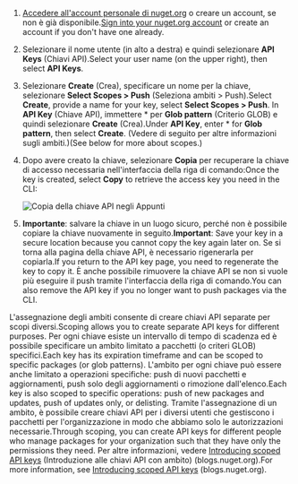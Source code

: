1. <span data-ttu-id="7adf9-101">[Accedere all'account personale di nuget.org](https://www.nuget.org/users/account/LogOn?returnUrl=%2F) o creare un account, se non è già disponibile.</span><span class="sxs-lookup"><span data-stu-id="7adf9-101">[Sign into your nuget.org account](https://www.nuget.org/users/account/LogOn?returnUrl=%2F) or create an account if you don't have one already.</span></span>

1. <span data-ttu-id="7adf9-102">Selezionare il nome utente (in alto a destra) e quindi selezionare **API Keys** (Chiavi API).</span><span class="sxs-lookup"><span data-stu-id="7adf9-102">Select your user name (on the upper right), then select **API Keys**.</span></span>

1. <span data-ttu-id="7adf9-103">Selezionare **Create** (Crea), specificare un nome per la chiave, selezionare **Select Scopes > Push** (Seleziona ambiti > Push).</span><span class="sxs-lookup"><span data-stu-id="7adf9-103">Select **Create**, provide a name for your key, select **Select Scopes > Push**.</span></span> <span data-ttu-id="7adf9-104">In **API Key** (Chiave API), immettere \* per **Glob pattern** (Criterio GLOB) e quindi selezionare **Create** (Crea).</span><span class="sxs-lookup"><span data-stu-id="7adf9-104">Under **API Key**, enter \* for **Glob pattern**, then select **Create**.</span></span> <span data-ttu-id="7adf9-105">(Vedere di seguito per altre informazioni sugli ambiti.)</span><span class="sxs-lookup"><span data-stu-id="7adf9-105">(See below for more about scopes.)</span></span>

1. <span data-ttu-id="7adf9-106">Dopo avere creato la chiave, selezionare **Copia** per recuperare la chiave di accesso necessaria nell'interfaccia della riga di comando:</span><span class="sxs-lookup"><span data-stu-id="7adf9-106">Once the key is created, select **Copy** to retrieve the access key you need in the CLI:</span></span>

    ![Copia della chiave API negli Appunti](../media/QS_Create-02-APIKey.png)

1. <span data-ttu-id="7adf9-108">**Importante**: salvare la chiave in un luogo sicuro, perché non è possibile copiare la chiave nuovamente in seguito.</span><span class="sxs-lookup"><span data-stu-id="7adf9-108">**Important**: Save your key in a secure location because you cannot copy the key again later on.</span></span> <span data-ttu-id="7adf9-109">Se si torna alla pagina della chiave API, è necessario rigenerarla per copiarla.</span><span class="sxs-lookup"><span data-stu-id="7adf9-109">If you return to the API key page, you need to regenerate the key to copy it.</span></span> <span data-ttu-id="7adf9-110">È anche possibile rimuovere la chiave API se non si vuole più eseguire il push tramite l'interfaccia della riga di comando.</span><span class="sxs-lookup"><span data-stu-id="7adf9-110">You can also remove the API key if you no longer want to push packages via the CLI.</span></span>

<span data-ttu-id="7adf9-111">L'assegnazione degli ambiti consente di creare chiavi API separate per scopi diversi.</span><span class="sxs-lookup"><span data-stu-id="7adf9-111">Scoping allows you to create separate API keys for different purposes.</span></span> <span data-ttu-id="7adf9-112">Per ogni chiave esiste un intervallo di tempo di scadenza ed è possibile specificare un ambito limitato a pacchetti (o criteri GLOB) specifici.</span><span class="sxs-lookup"><span data-stu-id="7adf9-112">Each key has its expiration timeframe and can be scoped to specific packages (or glob patterns).</span></span> <span data-ttu-id="7adf9-113">L'ambito per ogni chiave può essere anche limitato a operazioni specifiche: push di nuovi pacchetti e aggiornamenti, push solo degli aggiornamenti o rimozione dall'elenco.</span><span class="sxs-lookup"><span data-stu-id="7adf9-113">Each key is also scoped to specific operations: push of new packages and updates, push of updates only, or delisting.</span></span> <span data-ttu-id="7adf9-114">Tramite l'assegnazione di un ambito, è possibile creare chiavi API per i diversi utenti che gestiscono i pacchetti per l'organizzazione in modo che abbiamo solo le autorizzazioni necessarie.</span><span class="sxs-lookup"><span data-stu-id="7adf9-114">Through scoping, you can create API keys for different people who manage packages for your organization such that they have only the permissions they need.</span></span> <span data-ttu-id="7adf9-115">Per altre informazioni, vedere [Introducing scoped API keys](https://blog.nuget.org/20170202/introducing-scoped-api-keys.html) (Introduzione alle chiavi API con ambito) (blogs.nuget.org).</span><span class="sxs-lookup"><span data-stu-id="7adf9-115">For more information, see [Introducing scoped API keys](https://blog.nuget.org/20170202/introducing-scoped-api-keys.html) (blogs.nuget.org).</span></span>